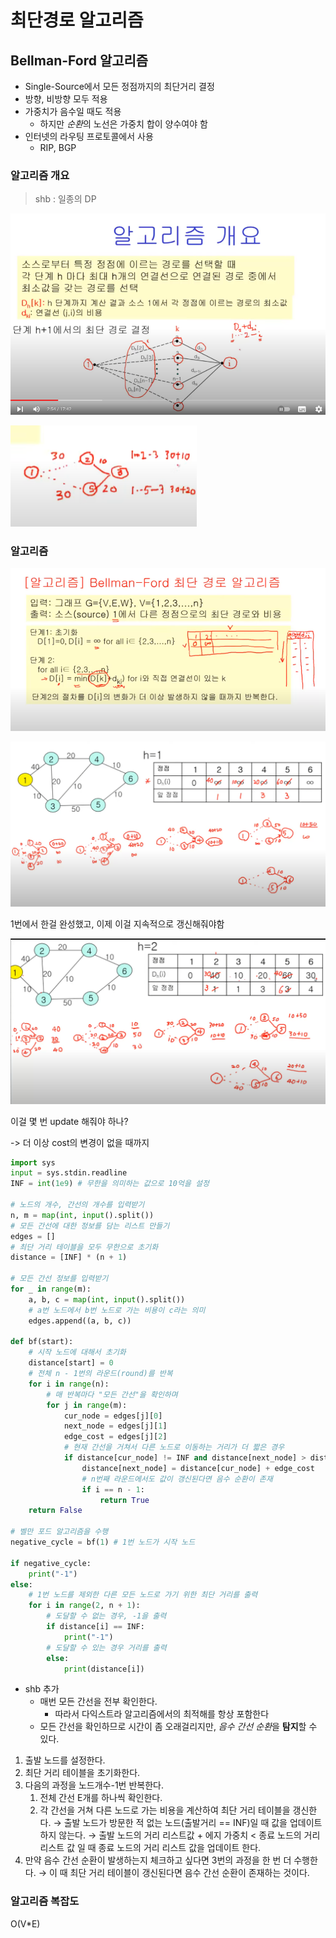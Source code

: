 # 최단경로 알고리즘
## Bellman-Ford 알고리즘
- Single-Source에서 모든 정점까지의 최단거리 결정
- 방향, 비방향 모두 적용
- 가중치가 음수일 때도 적용
  - 하지만 *순환*의 노선은 가중치 합이 양수여야 함
- 인터넷의 라우팅 프로토콜에서 사용
  - RIP, BGP

### 알고리즘 개요

> shb : 일종의 DP

![Alt text](image-29.png)

![Alt text](image-30.png)

### 알고리즘

![Alt text](image-31.png)

![Alt text](image-32.png)

1번에서 한걸 완성했고, 이제 이걸 지속적으로 갱신해줘야함

![Alt text](image-33.png)

이걸 몇 번 update 해줘야 하나?

-> 더 이상 cost의 변경이 없을 때까지


```py
import sys
input = sys.stdin.readline
INF = int(1e9) # 무한을 의미하는 값으로 10억을 설정

# 노드의 개수, 간선의 개수를 입력받기
n, m = map(int, input().split())
# 모든 간선에 대한 정보를 담는 리스트 만들기
edges = []
# 최단 거리 테이블을 모두 무한으로 초기화
distance = [INF] * (n + 1)

# 모든 간선 정보를 입력받기
for _ in range(m):
    a, b, c = map(int, input().split())
    # a번 노드에서 b번 노드로 가는 비용이 c라는 의미
    edges.append((a, b, c))

def bf(start):
    # 시작 노드에 대해서 초기화
    distance[start] = 0
    # 전체 n - 1번의 라운드(round)를 반복
    for i in range(n):
        # 매 반복마다 "모든 간선"을 확인하며
        for j in range(m):
            cur_node = edges[j][0]
            next_node = edges[j][1]
            edge_cost = edges[j][2]
            # 현재 간선을 거쳐서 다른 노드로 이동하는 거리가 더 짧은 경우
            if distance[cur_node] != INF and distance[next_node] > distance[cur_node] + edge_cost:
                distance[next_node] = distance[cur_node] + edge_cost
                # n번째 라운드에서도 값이 갱신된다면 음수 순환이 존재
                if i == n - 1:
                    return True
    return False

# 벨만 포드 알고리즘을 수행
negative_cycle = bf(1) # 1번 노드가 시작 노드

if negative_cycle:
    print("-1")
else:
    # 1번 노드를 제외한 다른 모든 노드로 가기 위한 최단 거리를 출력
    for i in range(2, n + 1):
        # 도달할 수 없는 경우, -1을 출력
        if distance[i] == INF:
            print("-1")
        # 도달할 수 있는 경우 거리를 출력
        else:
            print(distance[i])
```
- shb 추가
  - 매번 모든 간선을 전부 확인한다.
    - 따라서 다익스트라 알고리즘에서의 최적해를 항상 포함한다
  - 모든 간선을 확인하므로 시간이 좀 오래걸리지만, *음수 간선 순환*을 **탐지**할 수 있다.

1. 출발 노드를 설정한다.
2. 최단 거리 테이블을 초기화한다.
3. 다음의 과정을 노드개수-1번 반복한다.
    1. 전체 간선 E개를 하나씩 확인한다.
    2. 각 간선을 거쳐 다른 노드로 가는 비용을 계산하여 최단 거리 테이블을 갱신한다.
    → 출발 노드가 방문한 적 없는 노드(출발거리 == INF)일 때 값을 업데이트 하지 않는다.
    → 출발 노드의 거리 리스트값 + 에지 가중치 < 종료 노드의 거리 리스트 값 일 때 종료 노드의 거리 리스트 값을 업데이트 한다.
4. 만약 음수 간선 순환이 발생하는지 체크하고 싶다면 3번의 과정을 한 번 더 수행한다.
→ 이 때 최단 거리 테이블이 갱신된다면 음수 간선 순환이 존재하는 것이다.

### 알고리즘 복잡도

O(V*E)